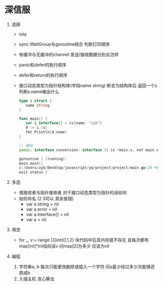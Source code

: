 # 深信服

1. 选择
   - iota
   - sync.WaitGroup与goroutine结合 判断打印顺序
   - 有缓冲与无缓冲的channel 发送/接收数据分别会怎样
   - panic和defer的执行顺序
   - defer和return的执行顺序
   - 接口动态类型为指针结构体(字段name string) 断言为结构体后 返回一个s 判断s.name输出什么 

     ```go
     type s struct {
     	name string
     }
     
     func main() {
     	var i interface{} = &s{name: "zyb"}
     	d := i.(s)
     	fmt.Println(d.name)
     }
     
     // 输出
     panic: interface conversion: interface {} is *main.s, not main.s
     
     goroutine 1 [running]:
     main.main()
     c:/Users/zyb/Desktop/javascript/yq/project/project/main.go:29 +0x2e
     exit status 2
     ```

     

2. 多选

   - 值接收者与指针接收者 对于接口动态类型为指针的话如何
   - 如何命名 (2 3可以 其余报错)
     - var a string = nil 
     - var a error  = nil 
     - var a interface{} = nil
     - var a = nil

3. 填空
   - for _, v:= range [3]int{0,1,2} 块代码中后其内存就不存在  且每次都有map[int]*int指向该v 问map[2]为多少 应该为nil

4. 编程
   1. 字符串a, b 每次只能更改删除或插入一个字符 问a最少经过多少次能够还原成b
   2. 入侵主机 贪心算法